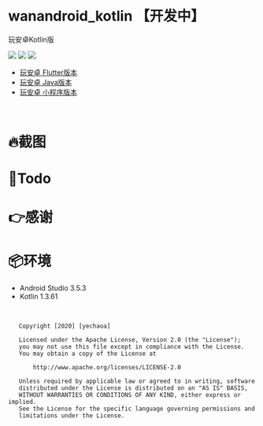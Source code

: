 # wanandroid_kotlin 【开发中】
玩安卓Kotlin版

![](https://img.shields.io/badge/language-kotlin-orange.svg)
![](https://img.shields.io/hexpm/l/plug.svg)
![](https://img.shields.io/badge/CSDN-yechaoa-green.svg)

* [玩安卓 Flutter版本](https://github.com/yechaoa/wanandroid_flutter)
* [玩安卓 Java版本](https://github.com/yechaoa/WanAndroidClient)
* [玩安卓 小程序版本](https://github.com/yechaoa/wanandroid_mini)

<br>


# :fire:截图


# :pencil:Todo


# :point_right:感谢


# :package:环境

* Android Studio 3.5.3
* Kotlin 1.3.61



<br>

```
   Copyright [2020] [yechaoa]

   Licensed under the Apache License, Version 2.0 (the "License");
   you may not use this file except in compliance with the License.
   You may obtain a copy of the License at

       http://www.apache.org/licenses/LICENSE-2.0

   Unless required by applicable law or agreed to in writing, software
   distributed under the License is distributed on an "AS IS" BASIS,
   WITHOUT WARRANTIES OR CONDITIONS OF ANY KIND, either express or implied.
   See the License for the specific language governing permissions and
   limitations under the License.
```
